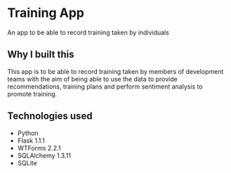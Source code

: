 # Training App

An app to be able to record training taken by individuals

## Why I built this

This app is to be able to record training taken by members of development teams with the aim of being able to use the data to provide recommendations, training plans and perform sentiment analysis to promote training.

## Technologies used

 - Python
 - Flask 1.1.1
 - WTForms 2.2.1
 - SQLAlchemy 1.3.11
 - SQLite